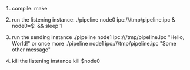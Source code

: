 1. compile: make

2. run the listening instance:
./pipeline node0 ipc:///tmp/pipeline.ipc & node0=$! && sleep 1

3. run the sending instance
./pipeline node1 ipc:///tmp/pipeline.ipc "Hello, World!"
or once more
./pipeline node1 ipc:///tmp/pipeline.ipc "Some other message"

4. kill the listening instance
kill $node0 

